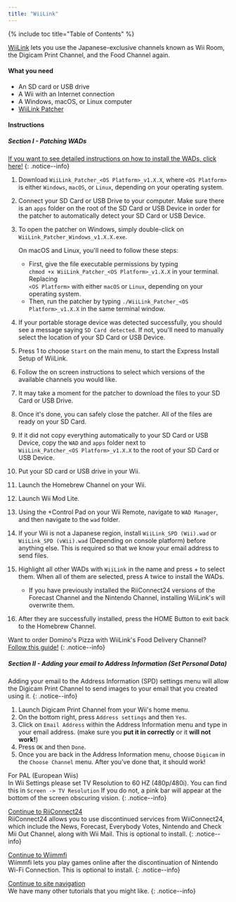 ```yaml
---
title: "WiiLink"
---
```


{% include toc title="Table of Contents" %}

[WiiLink](https://wiilink24.com/) lets you use the Japanese-exclusive channels known as Wii Room, the Digicam Print Channel, and the Food Channel again.

#### What you need

- An SD card or USB drive
- A Wii with an Internet connection
- A Windows, macOS, or Linux computer
- [WiiLink Patcher](https://github.com/WiiLink24/WiiLink24-Patcher/releases)

#### Instructions

##### Section I - Patching WADs

[If you want to see detailed instructions on how to install the WADs, click here!](wiimodlite)
{: .notice--info}

1. Download `WiiLink_Patcher_<OS Platform>_v1.X.X`, where `<OS Platform>` is either `Windows`, `macOS`, or `Linux`, depending on your operating system.
2. Connect your SD Card or USB Drive to your computer. Make sure there is an `apps` folder on the root of the SD Card or USB Device in order for the patcher to automatically detect your SD Card or USB Device.
3. To open the patcher on Windows, simply double-click on `WiiLink_Patcher_Windows_v1.X.X.exe`.

   On macOS and Linux, you'll need to follow these steps:
   - First, give the file executable permissions by typing<br>`chmod +x WiiLink_Patcher_<OS Platform>_v1.X.X` in your terminal. Replacing<br>`<OS Platform>` with either `macOS` or `Linux`, depending on your operating system.
   - Then, run the patcher by typing `./WiiLink_Patcher_<OS Platform>_v1.X.X` in the same terminal window.
4. If your portable storage device was detected successfully, you should see a message saying `SD Card detected`. If not, you'll need to manually select the location of your SD Card or USB Device.
5. Press 1 to choose `Start` on the main menu, to start the Express Install Setup of WiiLink.
6. Follow the on screen instructions to select which versions of the available channels you would like.
7. It may take a moment for the patcher to download the files to your SD Card or USB Drive.
8. Once it's done, you can safely close the patcher. All of the files are ready on your SD Card.
9. If it did not copy everything automatically to your SD Card or USB Device, copy the `WAD` and `apps` folder next to<br>`WiiLink_Patcher_<OS Platform>_v1.X.X` to the root of your SD Card or USB Device.
10. Put your SD card or USB drive in your Wii.
11. Launch the Homebrew Channel on your Wii.
12. Launch Wii Mod Lite.
13. Using the +Control Pad on your Wii Remote, navigate to `WAD Manager`, and then navigate to the `wad` folder.
14. If your Wii is not a Japanese region, install `WiiLink_SPD (Wii).wad` or `WiiLink_SPD (vWii).wad` (Depending on console platform) before anything else. This is required so that we know your email address to send files.
15. Highlight all other WADs with `WiiLink` in the name and press + to select them. When all of them are selected, press A twice to install the WADs.
    - If you have previously installed the RiiConnect24 versions of the Forecast Channel and the Nintendo Channel, installing WiiLink's will overwrite them.

16. After they are successfully installed, press the HOME Button to exit back to the Homebrew Channel.

Want to order Domino's Pizza with WiiLink's Food Delivery Channel?<br>[Follow this guide!](wiilink-demae-dominos)
{: .notice--info}

##### Section II - Adding your email to Address Information (Set Personal Data)

Adding your email to the Address Information (SPD) settings menu will allow the Digicam Print Channel to send images to your email that you created using it.
{: .notice--info}

1. Launch Digicam Print Channel from your Wii's home menu.
2. On the bottom right, press `Address settings` and then `Yes`.
3. Click on `Email Address` within the Address Information menu and type in your email address. (make sure you **put it in correctly** or it **will not work!**)
4. Press `OK` and then `Done`.
5. Once you are back in the Address Information menu, choose `Digicam` in the `Choose Channel` menu. After you’ve done that, it should work!

For PAL (European Wiis)<br> In Wii Settings please set TV Resolution to 60 HZ (480p/480i). You can find this in `Screen -> TV Resolution` If you do not, a pink bar will appear at the bottom of the screen obscuring vision.
{: .notice--info}

[Continue to RiiConnect24](riiconnect24)<br> RiiConnect24 allows you to use discontinued services from WiiConnect24, which include the News, Forecast, Everybody Votes, Nintendo and Check Mii Out Channel, along with Wii Mail. This is optional to install.
{: .notice--info}

[Continue to Wiimmfi](wiimmfi)<br> Wiimmfi lets you play games online after the discontinuation of Nintendo Wi-Fi Connection. This is optional to install.
{: .notice--info}

[Continue to site navigation](site-navigation)<br> We have many other tutorials that you might like.
{: .notice--info}
